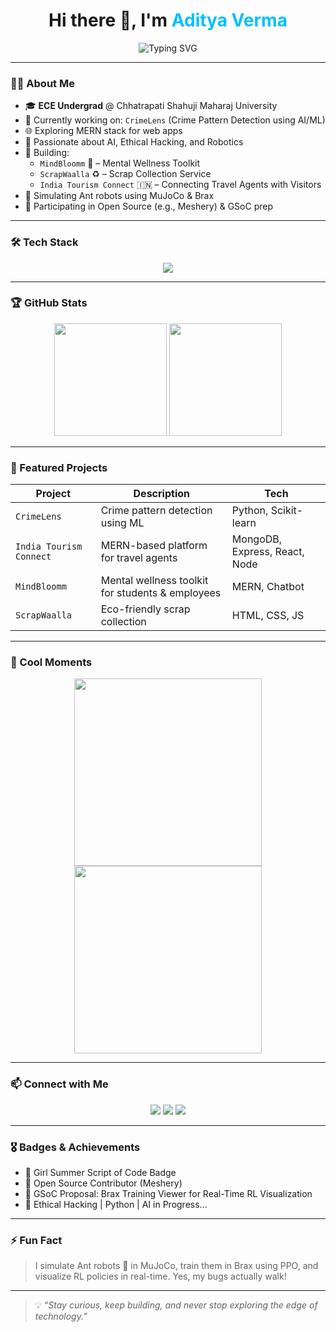 

<h1 align="center">
  Hi there 👋, I'm <span style="color:#00BFFF">Aditya Verma</span>
</h1>

<p align="center">
  <img src="https://readme-typing-svg.herokuapp.com?font=Fira+Code&weight=500&size=24&pause=1000&color=00BFFF&center=true&vCenter=true&width=435&lines=Electronics+%26+Communication+Engineer;Front-End+Developer+%7C+MERN+Stack+Explorer;AI+%7C+Ethical+Hacking+Learner;Open+Source+Contributor;Passionate+About+Innovation+%F0%9F%9A%80" alt="Typing SVG" />
</p>

---

### 👨‍💻 About Me

- 🎓 **ECE Undergrad** @ Chhatrapati Shahuji Maharaj University  
- 🔬 Currently working on: `CrimeLens` (Crime Pattern Detection using AI/ML)  
- 🌐 Exploring MERN stack for web apps  
- 🧠 Passionate about AI, Ethical Hacking, and Robotics  
- 💼 Building:  
  - `MindBloomm` 🧘 – Mental Wellness Toolkit  
  - `ScrapWaalla` ♻ – Scrap Collection Service  
  - `India Tourism Connect` 🇮🇳 – Connecting Travel Agents with Visitors  
- 🤖 Simulating Ant robots using MuJoCo & Brax  
- 📢 Participating in Open Source (e.g., Meshery) & GSoC prep  

---

### 🛠️ Tech Stack

<p align="center">
  <img src="https://skillicons.dev/icons?i=js,html,css,react,nodejs,mongodb,express,python,java,git,github,vscode,figma" />
</p>

---

### 🏆 GitHub Stats

<p align="center">
  <img src="https://github-readme-stats.vercel.app/api?username=adityaverma&show_icons=true&theme=tokyonight" height="180" />
  <img src="https://github-readme-stats.vercel.app/api/top-langs/?username=adityaverma&layout=compact&theme=tokyonight" height="180"/>
</p>

---

### 🚀 Featured Projects

| Project | Description | Tech |
|--------|-------------|------|
| `CrimeLens` | Crime pattern detection using ML | Python, Scikit-learn |
| `India Tourism Connect` | MERN-based platform for travel agents | MongoDB, Express, React, Node |
| `MindBloomm` | Mental wellness toolkit for students & employees | MERN, Chatbot |
| `ScrapWaalla` | Eco-friendly scrap collection | HTML, CSS, JS |

---

### 📸 Cool Moments

<p align="center">
  <img src="https://media.giphy.com/media/i4MAH84pqe2m2aVojc/giphy.gif" width="300px"/>
  <img src="https://media.giphy.com/media/kUTME7ABmhYg5J3psM/giphy.gif" width="300px"/>
</p>

---

### 📫 Connect with Me

<p align="center">
  <a href="https://www.linkedin.com/in/aditya-verma"><img src="https://img.shields.io/badge/LinkedIn-Aditya%20Verma-blue?logo=linkedin&style=for-the-badge" /></a>
  <a href="mailto:aditya@example.com"><img src="https://img.shields.io/badge/Gmail-aditya@example.com-D14836?logo=gmail&style=for-the-badge" /></a>
  <a href="https://wa.me/91XXXXXXXXXX"><img src="https://img.shields.io/badge/WhatsApp-Chat%20Now-25D366?logo=whatsapp&style=for-the-badge" /></a>
</p>

---

### 🎖️ Badges & Achievements

- 🏅 Girl Summer Script of Code Badge  
- 🚀 Open Source Contributor (Meshery)  
- 📘 GSoC Proposal: Brax Training Viewer for Real-Time RL Visualization  
- 🎯 Ethical Hacking | Python | AI in Progress...

---

### ⚡ Fun Fact

> I simulate Ant robots 🐜 in MuJoCo, train them in Brax using PPO, and visualize RL policies in real-time. Yes, my bugs actually walk!

---

> 💡 _“Stay curious, keep building, and never stop exploring the edge of technology.”_



<!--
**itsadityaaaaa/itsadityaaaaa** is a ✨ _special_ ✨ repository because its `README.md` (this file) appears on your GitHub profile.

Here are some ideas to get you started:

- 🔭 I’m currently working on ...
- 🌱 I’m currently learning ...
- 👯 I’m looking to collaborate on ...
- 🤔 I’m looking for help with ...
- 💬 Ask me about ...
- 📫 How to reach me: ...
- 😄 Pronouns: ...
- ⚡ Fun fact: ...
-->

